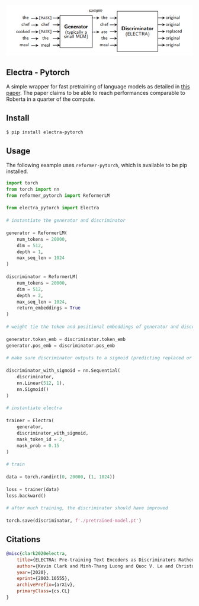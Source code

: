 <img src="./electra.png"></img>

## Electra - Pytorch

A simple wrapper for fast pretraining of language models as detailed in <a href="https://arxiv.org/abs/2003.10555">this paper</a>. The paper claims to be able to reach performances comparable to Roberta in a quarter of the compute.

## Install

```bash
$ pip install electra-pytorch
```

## Usage

The following example uses `reformer-pytorch`, which is available to be pip installed.

```python
import torch
from torch import nn
from reformer_pytorch import ReformerLM

from electra_pytorch import Electra

# instantiate the generator and discriminator

generator = ReformerLM(
    num_tokens = 20000,
    dim = 512,
    depth = 1,
    max_seq_len = 1024
)

discriminator = ReformerLM(
    num_tokens = 20000,
    dim = 512,
    depth = 2,
    max_seq_len = 1024,
    return_embeddings = True
)

# weight tie the token and positional embeddings of generator and discriminator

generator.token_emb = discriminator.token_emb
generator.pos_emb = discriminator.pos_emb

# make sure discriminator outputs to a sigmoid (predicting replaced or original)

discriminator_with_sigmoid = nn.Sequential(
    discriminator,
    nn.Linear(512, 1),
    nn.Sigmoid()
)

# instantiate electra

trainer = Electra(
    generator,
    discriminator_with_sigmoid,
    mask_token_id = 2,
    mask_prob = 0.15
)

# train

data = torch.randint(0, 20000, (1, 1024))

loss = trainer(data)
loss.backward()

# after much training, the discriminator should have improved

torch.save(discriminator, f'./pretrained-model.pt')
```

## Citations

```bibtex
@misc{clark2020electra,
    title={ELECTRA: Pre-training Text Encoders as Discriminators Rather Than Generators},
    author={Kevin Clark and Minh-Thang Luong and Quoc V. Le and Christopher D. Manning},
    year={2020},
    eprint={2003.10555},
    archivePrefix={arXiv},
    primaryClass={cs.CL}
}
```
